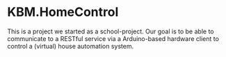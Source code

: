 # KBM.HomeControl
This is a project we started as a school-project.
Our goal is to be able to communicate to a RESTful service via a Arduino-based hardware client to control a (virtual) house automation system.
